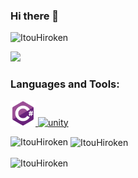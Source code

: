 ### Hi there 👋

<!--
**ItouHiroken/ItouHiroken** is a ✨ _special_ ✨ repository because its `README.md` (this file) appears on your GitHub profile.

Here are some ideas to get you started:

- 🔭 I’m currently working on ...
- 🌱 I’m currently learning ...
- 👯 I’m looking to collaborate on ...
- 🤔 I’m looking for help with ...
- 💬 Ask me about ...
- 📫 How to reach me: ...
- 😄 Pronouns: ...
- ⚡ Fun fact: ...
-->

<p align="left"> <img src="https://komarev.com/ghpvc/?username=ItouHiroken&label=Profile%20views&color=0e75b6&style=flat" alt="ItouHiroken" /> </p>

<p align="left"> <a href="https://github.com/ryo-ma/github-profile-trophy"><img src="https://github-profile-trophy.vercel.app/?username=ItouHiroken&count_private=true&theme=dark_lover" /></a> </p>
<p align="left">
</p>

<h3 align="left">Languages and Tools:</h3>
<p align="left"> <a href="https://www.w3schools.com/cs/" target="_blank" rel="noreferrer"> <img src="https://raw.githubusercontent.com/devicons/devicon/master/icons/csharp/csharp-original.svg" alt="csharp" width="40" height="40"/> </a> <a href="https://unity.com/" target="_blank" rel="noreferrer"> <img src="https://www.vectorlogo.zone/logos/unity3d/unity3d-icon.svg" alt="unity" width="40" height="40"/> </a> </p>

<p><img align="left" src="https://github-readme-stats.vercel.app/api/top-langs?username=ItouHiroken&count_private=true&show_icons=true&locale=en&layout=compact" alt="ItouHiroken" /></p>

<p>&nbsp;<img align="center" src="https://github-readme-stats.vercel.app/api?username=ItouHiroken&count_private=true&show_icons=true&locale=en" alt="ItouHiroken" /></p>
<p><img align="center" src="https://github-readme-streak-stats.herokuapp.com/?user=ItouHiroken&" alt="ItouHiroken" /></p>
